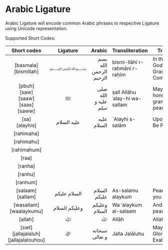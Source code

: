 Arabic Ligature
===============

Arabic Ligature will encode common Arabic phrases to respective Ligature using Unicode representation.

Supported Short Codes:

| Short codes | Ligature | Arabic | Transliteration | Translation |
|:-:|:-:|---:|---|---|
| [basmala]<br />[bismillah] | &#65021; | &#1576;&#1587;&#1605; &#1575;&#1604;&#1604;&#1607; &#1575;&#1604;&#1585;&#1581;&#1605;&#1606; &#1575;&#1604;&#1585;&#1581;&#1610;&#1605; | bismi-llāhi r-raḥmāni r-raḥīm |  In the name of God, most Gracious, most Compassionate |
| [pbuh]<br />[saw]<br />[saaw]<br />[saas]<br />[saww] | &#65018; | &#1589;&#1604;&#1609; &#1575;&#1604;&#1604;&#1607; &#1593;&#1604;&#1610;&#1607; &#1608; &#1587;&#1604;&#1605; | ṣall Allāhu ʿalay-hi wa-sallam | May Allāh honor him and grant him peace |
| [sa]<br />[alayhis] | &#1593;&#1604;&#1610;&#1607; &#1575;&#1604;&#1587;&#1604;&#1575;&#1605; | &#1593;&#1604;&#1610;&#1607; &#1575;&#1604;&#1587;&#1604;&#1575;&#1605; | `Alayhi s-salām | Upon Him/Her Be Peace |
| [rahimaha] |  |  |  |  |
| [rahimahu] |  |  |  |  |
| [rahimahum] |  |  |  |  |
| [raa] |  |  |  |  |
| [ranha] |  |  |  |  |
| [ranhu] |  |  |  |  |
| [ranhum] |  |  |  |  |
| [salaam]<br />[sallam] | &#1575;&#1604;&#1587;&#1604;&#1575;&#1605; &#1593;&#1604;&#1610;&#1603;&#1605; | &#1575;&#1604;&#1587;&#1604;&#1575;&#1605; &#1593;&#1604;&#1610;&#1603;&#1605; | As-salamu alaykum | Peace be upon you |
| [wasallam]<br />[waalaykumu] | &#1608;&#1593;&#1604;&#1610;&#1603;&#1605; &#1575;&#1604;&#1587;&#1604;&#1575;&#1605; | &#1608;&#1593;&#1604;&#1610;&#1603;&#1605; &#1575;&#1604;&#1587;&#1604;&#1575;&#1605; | Wa ‘alaykum al-salaam | And unto you peace |
| [allah] | &#65010; | &#65010; | Allāh | Allah (God) |
| [swt]<br />[jallajalaluh]<br />[jallajalalouhou] | &#xFDFB; | &#1587;&#1576;&#1581;&#1575;&#1606;&#1607; &#1608; &#1578;&#1593;&#1575;&#1604;&#1609; | Jalla Jalāluhu | May He be Glorified and Exalted |